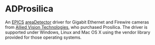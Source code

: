 ADProsilica
===========
An <a href="http://www.aps.anl.gov/epics/">EPICS</a> 
<a href="http://cars.uchicago.edu/software/epics/areaDetector.html">areaDetector</a> 
driver for Gigabit Ethernet and Firewire cameras from <a href="http://www.alliedvisiontech.com">
Allied Vision Technologies</a>, who purchased Prosilica. 
The driver is supported under Windows, Linux and Mac OS X using the 
vendor library provided for those operating systems.
